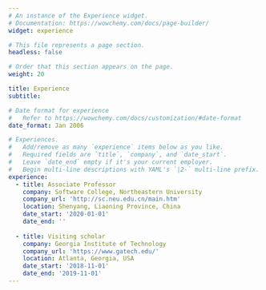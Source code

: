 ```yaml
---
# An instance of the Experience widget.
# Documentation: https://wowchemy.com/docs/page-builder/
widget: experience

# This file represents a page section.
headless: false

# Order that this section appears on the page.
weight: 20

title: Experience
subtitle:

# Date format for experience
#   Refer to https://wowchemy.com/docs/customization/#date-format
date_format: Jan 2006

# Experiences.
#   Add/remove as many `experience` items below as you like.
#   Required fields are `title`, `company`, and `date_start`.
#   Leave `date_end` empty if it's your current employer.
#   Begin multi-line descriptions with YAML's `|2-` multi-line prefix.
experience:
  - title: Associate Professor
    company: Software College, Northeastern University
    company_url: 'http://sc.neu.edu.cn/main.htm'
    location: Shenyang, Liaoning Province, China
    date_start: '2020-01-01'
    date_end: ''
        
  - title: Visiting scholar
    company: Georgia Institute of Technology
    company_url: 'https://www.gatech.edu/'
    location: Atlanta, Georgia, USA
    date_start: '2018-11-01'
    date_end: '2019-11-01'
---
```

